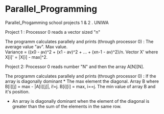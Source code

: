 # Parallel_Programming
Parallel_Progamming school projects 1 &amp; 2 . UNIWA

Project 1 : 
Processor 0 reads a vector sized "n" 

The programm calculates parallely and prints (through processor 0) : 
  The average value "av".
  Max value.  
  Variance = ((x0 - av)^2 + (x1 - av)^2 + ... + (xn-1 - av)^2)/n.
  Vector X' where X[i]' = |X[i] - max|^2.


Project 2: 
Processor 0 reads number "N" and then the array A[N][N].

The programm calculates parallely and prints (through processor 0) :
  If the array is diagonally dominant * 
  The max element the diagonal. 
  Array B where B[i][j] = max - |A[i][j]|,    i!=j.
                B[i][i] = max,                i==j.
  The min value of array B and it's position.

* An array is diagonally dominant when the element of the diagonal is greater than the sum of the elements in the same row. 
